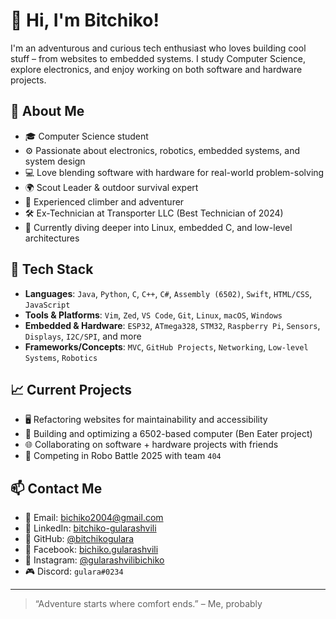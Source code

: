 # 👋 Hi, I'm Bitchiko!

I'm an adventurous and curious tech enthusiast who loves building cool stuff – from websites to embedded systems. I study Computer Science, explore electronics, and enjoy working on both software and hardware projects.

## 🚀 About Me

- 🎓 Computer Science student  
- ⚙️ Passionate about electronics, robotics, embedded systems, and system design  
- 💻 Love blending software with hardware for real-world problem-solving  
- 🌍 Scout Leader & outdoor survival expert  
- 🧗 Experienced climber and adventurer  
- 🛠️ Ex-Technician at Transporter LLC (Best Technician of 2024)  
- 🌱 Currently diving deeper into Linux, embedded C, and low-level architectures  

## 🔧 Tech Stack

- **Languages**: `Java`, `Python`, `C`, `C++`, `C#`, `Assembly (6502)`, `Swift`, `HTML/CSS`, `JavaScript`
- **Tools & Platforms**: `Vim`, `Zed`, `VS Code`, `Git`, `Linux`, `macOS`, `Windows`
- **Embedded & Hardware**: `ESP32`, `ATmega328`, `STM32`, `Raspberry Pi`, `Sensors`, `Displays`, `I2C/SPI`, and more
- **Frameworks/Concepts**: `MVC`, `GitHub Projects`, `Networking`, `Low-level Systems`, `Robotics`

## 📈 Current Projects

- 🖥️ Refactoring websites for maintainability and accessibility  
- 🔢 Building and optimizing a 6502-based computer (Ben Eater project)  
- 🌐 Collaborating on software + hardware projects with friends  
- 🤖 Competing in Robo Battle 2025 with team `404`

## 📫 Contact Me

- 📧 Email: bichiko2004@gmail.com  
- 💼 LinkedIn: [bitchiko-gularashvili](https://www.linkedin.com/in/bitchiko-gularashvili-90570a25a/)  
- 🐙 GitHub: [@bitchikogulara](https://github.com/bitchikogulara)  
- 📘 Facebook: [bichiko.gularashvili](https://www.facebook.com/bichiko.gularashvili)  
- 📸 Instagram: [@gularashvilibichiko](https://www.instagram.com/gularashvilibichiko)
- 🎮 Discord: `gulara#0234`

---

> “Adventure starts where comfort ends.” – Me, probably
